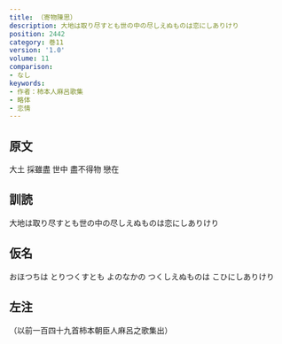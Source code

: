 ```yaml
---
title: （寄物陳思）
description: 大地は取り尽すとも世の中の尽しえぬものは恋にしありけり
position: 2442
category: 巻11
version: '1.0'
volume: 11
comparison:
- なし
keywords:
- 作者：柿本人麻呂歌集
- 略体
- 恋情
---
```


## 原文

大土 採雖盡 世中 盡不得物 戀在

## 訓読

大地は取り尽すとも世の中の尽しえぬものは恋にしありけり

## 仮名

おほつちは とりつくすとも よのなかの つくしえぬものは こひにしありけり

## 左注

（以前一百四十九首柿本朝臣人麻呂之歌集出）
